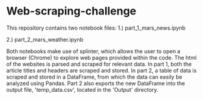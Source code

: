 # Web-scraping-challenge

This repository contains two notebook files:
  1.) part_1_mars_news.ipynb
      
  2.) part_2_mars_weather.ipynb

Both notebooks make use of splinter, which allows the user to open a browser (Chrome) to explore web pages provided within the code. The html of the websites is parsed and scraped for relevant data. In part 1, both the article titles and headers are scraped and stored. In part 2, a table of data is scraped and stored in a DataFrame, from which the data can easily be analyzed using Pandas. Part 2 also exports the new DataFrame into the output file, 'temp_data.csv', located in the 'Output' directory. 
